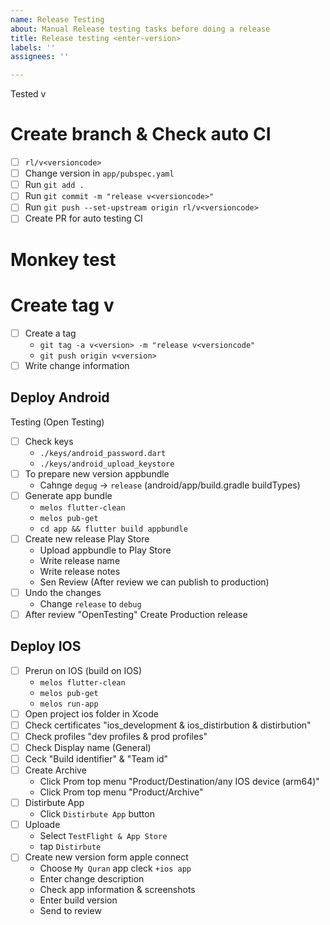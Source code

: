 ```yaml
---
name: Release Testing
about: Manual Release testing tasks before doing a release
title: Release testing <enter-version>
labels: ''
assignees: ''

---
```


Tested v<versioncode>

# Create branch & Check auto CI
- [ ] `rl/v<versioncode>`
- [ ] Change version in `app/pubspec.yaml`
- [ ] Run `git add .`
- [ ] Run `git commit -m "release v<versioncode>"`
- [ ] Run `git push --set-upstream origin rl/v<versioncode>`
- [ ] Create PR for auto testing CI

# Monkey test
 
# Create tag v<enter-version>
- [ ] Create a tag 
  - `git tag -a v<version> -m "release v<versioncode"`
  - `git push origin v<version>`
- [ ] Write change information
 
## Deploy Android 
Testing (Open Testing)
- [ ] Check keys
  - `./keys/android_password.dart`
  - `./keys/android_upload_keystore`
- [ ] To prepare new version appbundle
  - Cahnge `degug` -> `release` (android/app/build.gradle buildTypes)
- [ ] Generate app bundle
  - `melos flutter-clean`
  - `melos pub-get`
  - `cd app && flutter build appbundle`
- [ ] Create new release Play Store
  - Upload appbundle to Play Store
  - Write release name
  - Write release notes 
  - Sen Review (After review we can publish to production)
- [ ] Undo the changes 
  - Change `release` to `debug`
- [ ] After review "OpenTesting" Create Production release
  
## Deploy IOS
- [ ] Prerun on IOS (build on IOS)
  - `melos flutter-clean`
  - `melos pub-get`
  - `melos run-app`
- [ ] Open project ios folder in Xcode
- [ ] Check certificates "ios_development & ios_distirbution & distirbution"
- [ ] Check profiles "dev profiles & prod profiles"
- [ ] Check Display name (General)
- [ ] Ceck "Build identifier" & "Team id"
- [ ] Create Archive
  -  Click Prom top menu "Product/Destination/any IOS device (arm64)"
  -  Click Prom top menu "Product/Archive"
- [ ] Distirbute App 
  - Click `Distirbute App` button
- [ ] Uploade 
  - Select `TestFlight & App Store`
  - tap `Distirbute`
- [ ] Create new version form apple connect
  - Choose `My Quran` app cleck `+ios app`
  - Enter change description
  - Check app information & screenshots
  - Enter build version
  - Send to review
